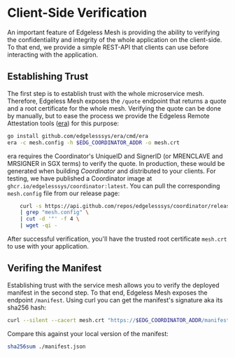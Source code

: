 # Client-Side Verification

An important feature of Edgeless Mesh is providing the ability to verifying the confidentiality and integrity of the whole application on the client-side.
To that end, we provide a simple REST-API that clients can use before interacting with the application.

## Establishing Trust

The first step is to establish trust with the whole microservice mesh.
Therefore, Edgeless Mesh exposes the `/quote` endpoint that returns a quote and a root certificate for the whole mesh.
Verifying the quote can be done by manually, but to ease the process we provide the Edgeless Remote Attestation tools ([era](https://github.com/edgelesssys/era)) for this purpose:

```bash
go install github.com/edgelesssys/era/cmd/era
era -c mesh.config -h $EDG_COORDINATOR_ADDR -o mesh.crt
```

era requires the Coordinator's UniqueID and SignerID (or MRENCLAVE and MRSIGNER in SGX terms) to verify the quote.
In production, these would be generated when building *Coordinator* and distributed to your clients.
For testing, we have published a Coordinator image at `ghcr.io/edgelesssys/coordinator:latest`.
You can pull the corresponding `mesh.config` file from our release page:

```bash
    curl -s https://api.github.com/repos/edgelesssys/coordinator/releases/latest \
    | grep "mesh.config" \
    | cut -d '"' -f 4 \
    | wget -qi -
```

After successful verification, you'll have the trusted root certificate `mesh.crt` to use with your application.

## Verifing the Manifest

Establishing trust with the service mesh allows you to verify the deployed manifest in the second step.
To that end, Edgeless Mesh exposes the endpoint `/manifest`.
Using curl you can get the manifest's signature aka its sha256 hash:

```bash
curl --silent --cacert mesh.crt "https://$EDG_COORDINATOR_ADDR/manifest" | jq '.ManifestSignature' --raw-output
```

Compare this against your local version of the manifest:

```bash
sha256sum ./manifest.json
```